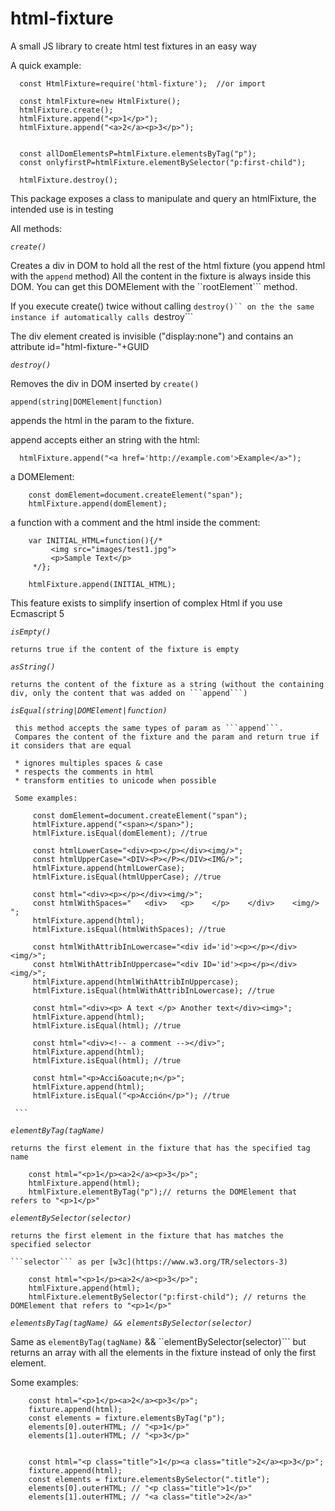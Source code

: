 # html-fixture
A small JS library to create html test fixtures in an easy way

A quick example:
```
  const HtmlFixture=require('html-fixture');  //or import

  const htmlFixture=new HtmlFixture();
  htmlFixture.create();
  htmlFixture.append("<p>1</p>");
  htmlFixture.append("<a>2</a><p>3</p>");
  

  const allDomElementsP=htmlFixture.elementsByTag("p");
  const onlyfirstP=htmlFixture.elementBySelector("p:first-child");

  htmlFixture.destroy();
```

This package exposes a class to manipulate and query an htmlFixture, the intended use is in testing

All methods:

*```create()```*

  Creates a div in DOM to hold all the rest of the html fixture (you append html with the ```append``` method)
  All the content in the fixture is always inside this DOM.
  You can get this DOMElement with the ``rootElement``` method.
  
  If you execute create() twice without calling ```destroy()`` on the the same instance if automatically calls ```destroy```
  
  The div element created is invisible ("display:none") and contains an attribute id="html-fixture-"+GUID

*```destroy()```*

  Removes the div in DOM inserted by ```create()```
  
```append(string|DOMElement|function)```

  appends the html in the param to the fixture.
  
  append accepts either an string with the html: 
  
  ```
    htmlFixture.append("<a href='http://example.com'>Example</a>");  
  ```
  
  a DOMElement:
  
  ```
      const domElement=document.createElement("span");
      htmlFixture.append(domElement);
  ```
  
  a function with a comment and the html inside the comment:
  
  ```
      var INITIAL_HTML=function(){/*
           <img src="images/test1.jpg">
           <p>Sample Text</p>
       */};
       
      htmlFixture.append(INITIAL_HTML);

  ```
  This feature exists to simplify insertion of complex Html if you use Ecmascript 5
  
*```isEmpty()```*

    returns true if the content of the fixture is empty
    
*```asString()```*

    returns the content of the fixture as a string (without the containing div, only the content that was added on ```append```)

*```isEqual(string|DOMElement|function)```*

     this method accepts the same types of param as ```append```.
     Compares the content of the fixture and the param and return true if it considers that are equal
     
     * ignores multiples spaces & case
     * respects the comments in html
     * transform entities to unicode when possible
     
     Some examples:
     
         const domElement=document.createElement("span");
         htmlFixture.append("<span></span>");
         htmlFixture.isEqual(domElement); //true
     
         const htmlLowerCase="<div><p></p></div><img/>";
         const htmlUpperCase="<DIV><P></P></DIV><IMG/>";
         htmlFixture.append(htmlLowerCase);
         htmlFixture.isEqual(htmlUpperCase); //true
     
         const html="<div><p></p></div><img/>";
         const htmlWithSpaces="   <div>   <p>    </p>    </div>    <img/>      ";
         htmlFixture.append(html);
         htmlFixture.isEqual(htmlWithSpaces); //true
     
         const htmlWithAttribInLowercase="<div id='id'><p></p></div><img/>";
         const htmlWithAttribInUppercase="<div ID='id'><p></p></div><img/>";
         htmlFixture.append(htmlWithAttribInUppercase);
         htmlFixture.isEqual(htmlWithAttribInLowercase); //true
     
         const html="<div><p> A text </p> Another text</div><img>";
         htmlFixture.append(html);
         htmlFixture.isEqual(html); //true
     
         const html="<div><!-- a comment --></div>";
         htmlFixture.append(html);
         htmlFixture.isEqual(html); //true
     
         const html="<p>Acci&oacute;n</p>";
         htmlFixture.append(html);
         htmlFixture.isEqual("<p>Acción</p>"); //true
          
     ```
     
*```elementByTag(tagName)```*

    returns the first element in the fixture that has the specified tag name
    
```
    const html="<p>1</p><a>2</a><p>3</p>";
    htmlFixture.append(html);
    htmlFixture.elementByTag("p");// returns the DOMElement that refers to "<p>1</p>"
```

*```elementBySelector(selector)```*

    returns the first element in the fixture that has matches the specified selector
    
    ```selector``` as per [w3c](https://www.w3.org/TR/selectors-3)
    
```
    const html="<p>1</p><a>2</a><p>3</p>";
    htmlFixture.append(html);
    htmlFixture.elementBySelector("p:first-child"); // returns the DOMElement that refers to "<p>1</p>"
```

*```elementsByTag(tagName) && elementsBySelector(selector)```*

Same as ```elementByTag(tagName)``` && ``elementBySelector(selector)``` but returns an array with all the elements in the fixture instead of only the first element.


Some examples:
```
    const html="<p>1</p><a>2</a><p>3</p>";
    fixture.append(html);
    const elements = fixture.elementsByTag("p");
    elements[0].outerHTML; // "<p>1</p>"
    elements[1].outerHTML; // "<p>3</p>"


    const html="<p class="title">1</p><a class="title">2</a><p>3</p>";
    fixture.append(html);
    const elements = fixture.elementsBySelector(".title");
    elements[0].outerHTML; // "<p class="title">1</p>"
    elements[1].outerHTML; // "<a class="title">2</a>"

```
     


